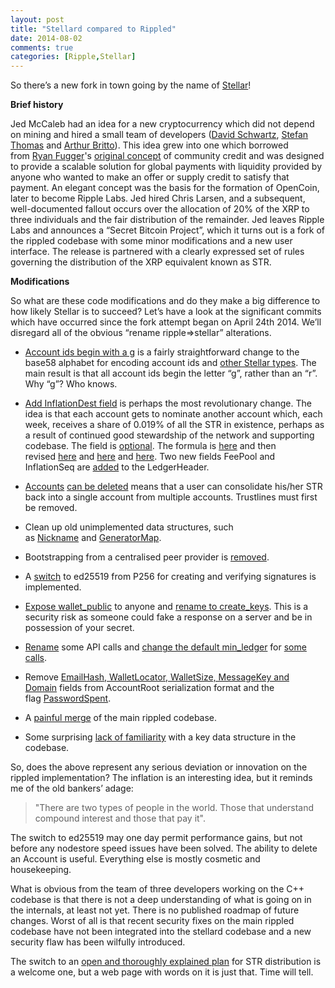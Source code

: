 ```yaml
---
layout: post
title: "Stellard compared to Rippled"
date: 2014-08-02
comments: true
categories: [Ripple,Stellar]
---
```


So there’s a new fork in town going by the name of [Stellar](http://stellar.org)!

**Brief history**

Jed McCaleb had an idea for a new cryptocurrency which did not depend on mining and hired a small team of developers ([David Schwartz](https://github.com/joelkatz), [Stefan Thomas](https://github.com/justmoon) and [Arthur Britto](https://github.com/ahbritto)). This idea grew into one which borrowed from [Ryan Fugger](http://ryanfugger.com/)'s [original concept](https://classic.ripplepay.com/) of community credit and was designed to provide a scalable solution for global payments with liquidity provided by anyone who wanted to make an offer or supply credit to satisfy that payment. An elegant concept was the basis for the formation of OpenCoin, later to become Ripple Labs. Jed hired Chris Larsen, and a subsequent, well-documented fallout occurs over the allocation of 20% of the XRP to three individuals and the fair distribution of the remainder. Jed leaves Ripple Labs and announces a “Secret Bitcoin Project”, which it turns out is a fork of the rippled codebase with some minor modifications and a new user interface. The release is partnered with a clearly expressed set of rules governing the distribution of the XRP equivalent known as STR.

**Modifications**

So what are these code modifications and do they make a big difference to how likely Stellar is to succeed? Let’s have a look at the significant commits which have occurred since the fork attempt began on April 24th 2014\. We’ll disregard all of the obvious “rename ripple=>stellar” alterations.

*   [Account ids begin with a g](https://github.com/stellar/stellard/commit/bf9eeaf1edfe282fe1c262478d96b01e5a65f9d6) is a fairly straightforward change to the base58 alphabet for encoding account ids and [other Stellar types](https://github.com/stellar/stellard/commit/0e424457fc591f437ebe9b1b14141c402b51dcf4). The main result is that all account ids begin the letter “g”, rather than an “r”. Why “g”? Who knows.

*   [Add InflationDest field](https://github.com/stellar/stellard/commit/1b669a8a6def4a3e29f3401be723c069b2c3c4fe) is perhaps the most revolutionary change. The idea is that each account gets to nominate another account which, each week, receives a share of 0.019% of all the STR in existence, perhaps as a result of continued good stewardship of the network and supporting codebase. The field is [optional](https://github.com/stellar/stellard/commit/0d6dc2e70039ab40ea01b99a9c8440e849d1160b). The formula is [here](https://github.com/stellar/stellard/blob/b17a8174d9f3dba46a602b3bc7f87e09fc03effe/src/ripple_app/transactors/InflationTransactor.cpp) and then revised [here](https://github.com/stellar/stellard/commit/89506ac40b3477367de73519a4353323e24ed14a) and [here](https://github.com/stellar/stellard/commit/e63cf791736975ae2b35ae2a639c7edec7788c89) and [here](https://github.com/stellar/stellard/commit/a8bb6eb6b87ba03c64bd18b2441e3475abdd33ad). Two new fields FeePool and InflationSeq are [added](https://github.com/stellar/stellard/commit/52fda30ff80e24b25e05024bf17a8066cb615de7) to the LedgerHeader.

*   [Accounts](https://github.com/stellar/stellard/commit/0419b148839094d90ab3df2cbc8d1afb4dbf9989) [can be deleted](https://github.com/stellar/stellard/commit/399fd830d76c04b85ea94e8e0a57ac34c3452ccc) means that a user can consolidate his/her STR back into a single account from multiple accounts. Trustlines must first be removed.

*   Clean up old unimplemented data structures, such as [Nickname](https://github.com/stellar/stellard/commit/b17a8174d9f3dba46a602b3bc7f87e09fc03effe) and [GeneratorMap](https://github.com/stellar/stellard/commit/c6dc9cebf3f3bb1395e679974e233a659f0a4d5f).

*   Bootstrapping from a centralised peer provider is [removed](https://github.com/stellar/stellard/commit/984a28c8112b74438ea954f45288df55a79d18a5).

*   A [switch](https://github.com/stellar/stellard/commit/1ecc992b87c3732dd45e69ae3b02b8072c536015) to ed25519 from P256 for creating and verifying signatures is implemented.

*   [Expose wallet_public](https://github.com/stellar/stellard/commit/10abf4f3cc6feb31b1503c9c101658d1bf0b1520) to anyone and [rename to create_keys](https://github.com/stellar/stellard/commit/054c0a848af89f1e76c64f0aac424eadf7bca007). This is a security risk as someone could fake a response on a server and be in possession of your secret.

*   [Rename](https://github.com/stellar/stellard/commit/99708e74b5da0129e19f015551fecee769926e7d) some API calls and [change the default min_ledger](https://github.com/stellar/stellard/commit/ece899c21613a3a097fb81431aabeec05923fea0) for [some calls](https://github.com/stellar/stellard/commit/b8f3b24304861bc2b56d105233a5efe2d0ed77e4).

*   Remove [EmailHash, WalletLocator, WalletSize, MessageKey and Domain](https://github.com/stellar/stellard/commit/050bdcc89393d8563d8110561c4f485e1ce4b0fc) fields from AccountRoot serialization format and the flag [PasswordSpent](https://github.com/stellar/stellard/commit/054c0a848af89f1e76c64f0aac424eadf7bca007).

*   A [painful merge](https://github.com/stellar/stellard/commit/740bd9cb2f278ee17c55fbc0e40ff60d80297d2d) of the main rippled codebase.

*   Some surprising [lack of familiarity](https://github.com/stellar/stellard/commit/36f92c02289f7792e2b92b56a526b7b96f2b545e) with a key data structure in the codebase.

So, does the above represent any serious deviation or innovation on the rippled implementation? The inflation is an interesting idea, but it reminds me of the old bankers’ adage:

> "There are two types of people in the world. Those that understand compound interest and those that pay it".

The switch to ed25519 may one day permit performance gains, but not before any nodestore speed issues have been solved. The ability to delete an Account is useful. Everything else is mostly cosmetic and housekeeping. 

What is obvious from the team of three developers working on the C++ codebase is that there is not a deep understanding of what is going on in the internals, at least not yet. There is no published roadmap of future changes. Worst of all is that recent security fixes on the main rippled codebase have not been integrated into the stellard codebase and a new security flaw has been wilfully introduced.

The switch to an [open and thoroughly explained plan](https://www.stellar.org/about/mandate/) for STR distribution is a welcome one, but a web page with words on it is just that. Time will tell.